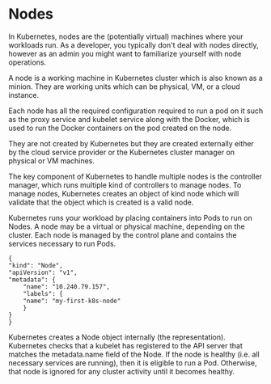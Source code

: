# Nodes


In Kubernetes, nodes are the (potentially virtual) machines where your workloads run. As a developer, you typically don't deal with nodes directly, however as an admin
you might want to familiarize yourself with node operations.

A node is a working machine in Kubernetes cluster which is also known as a minion. They are working units which can be physical, VM, or a cloud instance.

Each node has all the required configuration required to run a pod on it such as the proxy service and kubelet service along with the Docker, which is used to run the Docker containers on the pod created on the node.

They are not created by Kubernetes but they are created externally either by the cloud service provider or the Kubernetes cluster manager on physical or VM machines.

The key component of Kubernetes to handle multiple nodes is the controller manager, which runs multiple kind of controllers to manage nodes. To manage nodes, Kubernetes creates an object of kind node which will validate that the object which is created is a valid node.

Kubernetes runs your workload by placing containers into Pods to run on Nodes. A node may be a virtual or physical machine, depending on the cluster. Each node is managed by the control plane and contains the services necessary to run Pods.

    {
    "kind": "Node",
    "apiVersion": "v1",
    "metadata": {
        "name": "10.240.79.157",
        "labels": {
        "name": "my-first-k8s-node"
        }
    }
    }

Kubernetes creates a Node object internally (the representation). Kubernetes checks that a kubelet has registered to the API server that matches the metadata.name field of the Node. If the node is healthy (i.e. all necessary services are running), then it is eligible to run a Pod. Otherwise, that node is ignored for any cluster activity until it becomes healthy.
